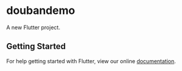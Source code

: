 # doubandemo

A new Flutter project.

## Getting Started

For help getting started with Flutter, view our online
[documentation](https://flutter.io/).
